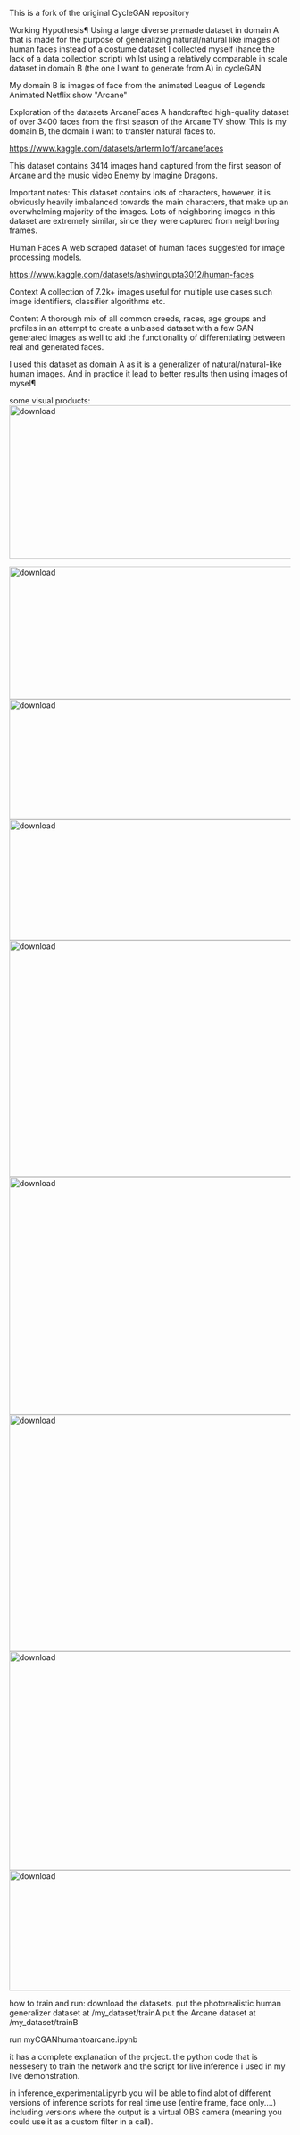 This is a fork of the original CycleGAN repository 


Working Hypothesis¶
Using a large diverse premade dataset in domain A that is made for the purpose of generalizing natural/natural like images of human faces instead of a costume dataset I collected myself (hance the lack of a data collection script) whilst using a relatively comparable in scale dataset in domain B (the one I want to generate from A) in cycleGAN 

My domain B is images of face from the animated League of Legends Animated Netflix show "Arcane"


Exploration of the datasets
ArcaneFaces
A handcrafted high-quality dataset of over 3400 faces from the first season of the Arcane TV show. This is my domain B, the domain i want to transfer natural faces to.

https://www.kaggle.com/datasets/artermiloff/arcanefaces

This dataset contains 3414 images hand captured from the first season of Arcane and the music video Enemy by Imagine Dragons.

Important notes:
This dataset contains lots of characters, however, it is obviously heavily imbalanced towards the main characters, that make up an overwhelming majority of the images.
Lots of neighboring images in this dataset are extremely similar, since they were captured from neighboring frames.

Human Faces
A web scraped dataset of human faces suggested for image processing models.

https://www.kaggle.com/datasets/ashwingupta3012/human-faces

Context
A collection of 7.2k+ images useful for multiple use cases such image identifiers, classifier algorithms etc.

Content
A thorough mix of all common creeds, races, age groups and profiles in an attempt to create a unbiased dataset with a few GAN generated images as well to aid the functionality of differentiating between real and generated faces.

I used this dataset as domain A as it is a generalizer of natural/natural-like human images. And in practice it lead to better results then using images of mysel¶

some visual products:
<img width="794" height="275" alt="download" src="https://github.com/user-attachments/assets/d16f9b13-d0fe-4233-8605-c7aa2deab7f1" />

<img width="794" height="238" alt="download" src="https://github.com/user-attachments/assets/a02535fa-a4f8-474b-b8a0-905a66e32c33" />
<img width="794" height="216" alt="download" src="https://github.com/user-attachments/assets/fcffda85-3f0d-47b4-b29a-6018b4a3920f" />
<img width="794" height="216" alt="download" src="https://github.com/user-attachments/assets/34d97dc9-04d1-4a41-8a97-ecc788041aa3" />
<img width="772" height="425" alt="download" src="https://github.com/user-attachments/assets/5f01b8cb-e869-44cd-97b6-99c2e637a6b1" <img width="794" height="216" alt="download" src="https://github.com/user-attachments/assets/51bfa260-aa8d-42c8-98a5-fc59d09c9628" />

<img width="699" height="425" alt="download" src="https://github.com/user-attachments/assets/83eb2d81-36f0-45fa-aac2-72ad398d3026" />

<img width="699" height="425" alt="download" src="https://github.com/user-attachments/assets/692fcdb0-2dfc-4782-9966-5fe6845f84ed" />

<img width="794" height="392" alt="download" src="https://github.com/user-attachments/assets/6f7dee5f-7126-4696-b776-2b6b036ffca8" />


<img width="794" height="216" alt="download" src="https://github.com/user-attachments/assets/1dd575de-0384-4fd9-8de0-5ade27c30dda" />

how to train and run:
download the datasets. put the photorealistic human generalizer dataset at /my_dataset/trainA
put the Arcane dataset at /my_dataset/trainB

run myCGANhumantoarcane.ipynb

it has a complete explanation of the project. the python code that is nessesery to train the network and the script for live inference i used in my live demonstration.

in inference_experimental.ipynb you will be able to find alot of different versions of inference scripts for real time use (entire frame, face only....) including versions where the output is a virtual OBS camera (meaning you could use it as a custom filter in a call).
